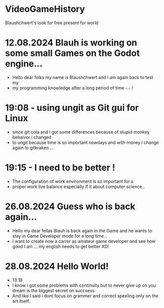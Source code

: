# VideoGameHistory

Blaushchwert's look for free present for world

# 12.08.2024 Blauh is working on some small Games on the Godot engine...
- Hello dear folks my name is Blaushchwert and I am again back to test my
- my programming knowledge after a long period of time -.- !

# 19:08 - using ungit as Git gui for Linux
- since git cola and I got some differences because of stupid monkey behaivor i changed 
- to ungit because time is so important nowdays and with money i change again to gitkraken ...

# 19:15 - I need to be better !
- The configuration of work environment is so important for a 
- proper work live balance especially if it about computer science..


# 26.08.2024 Guess who is back again...
- Hello my dear fellas Blauh is back again in the Game and he wants to stay in Game Developer mode for a long time...
- I want to create now a carrer as amateur game developer and see how good I am ... my english needs to get better XD!

# 28.08.2024 Hello World!
- 13:18
-   I know i got some problems with continuity but to never give up on you dream is the biggest secret on succsess.
-   And like I said i dont focus on grammer and correct speeling only on the art itself.
